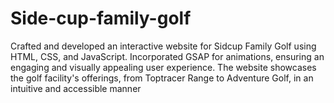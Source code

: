 # Side-cup-family-golf
Crafted and developed an interactive website for Sidcup Family Golf using HTML, CSS, and JavaScript. Incorporated GSAP for animations, ensuring an engaging and visually appealing user experience. The website showcases the golf facility's offerings, from Toptracer Range to Adventure Golf, in an intuitive and accessible manner
